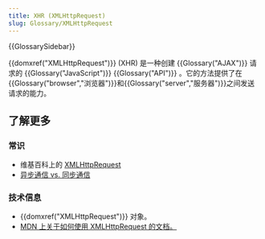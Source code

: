 ```yaml
---
title: XHR (XMLHttpRequest)
slug: Glossary/XMLHttpRequest
---
```


{{GlossarySidebar}}

{{domxref("XMLHttpRequest")}} (XHR) 是一种创建 {{Glossary("AJAX")}} 请求的 {{Glossary("JavaScript")}} {{Glossary("API")}} 。它的方法提供了在{{Glossary("browser","浏览器")}}和{{Glossary("server","服务器")}}之间发送请求的能力。

## 了解更多

### 常识

- 维基百科上的 [XMLHttpRequest](https://zh.wikipedia.org/wiki/XMLHttpRequest)
- [异步通信 vs. 同步通信](http://peoplesofttutorial.com/difference-between-synchronous-and-asynchronous-messaging/)

### 技术信息

- {{domxref("XMLHttpRequest")}} 对象。
- [MDN 上关于如何使用 XMLHttpRequest 的文档。](/zh-CN/docs/Web/API/XMLHttpRequest/Using_XMLHttpRequest)
